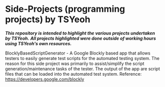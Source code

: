 # Side-Projects (programming projects) by TSYeoh

***This repository is intended to highlight the various projects undertaken by TSYeoh.*** 
***All projects highlighted were done outside of working hours using TSYeoh's own resources.*** 

BlocklyBasedScriptGenerator - A Google Blockly based app that allows testers to easily generate test scripts for the
                              automated testing system. The reason for this side project was primarily to assist/simplify
                              the script generation/maintenance tasks of the tester.
                              The output of the app are script files that can be loaded into the automated test system.
                              Reference: https://developers.google.com/blockly
